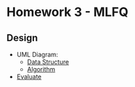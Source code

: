 # Homework 3 - MLFQ 

## Design

* UML Diagram:
    + [Data Structure](./DS.drawio.png)
    + [Algorithm](./evaluate.md)
* [Evaluate](./evaluate.md)
